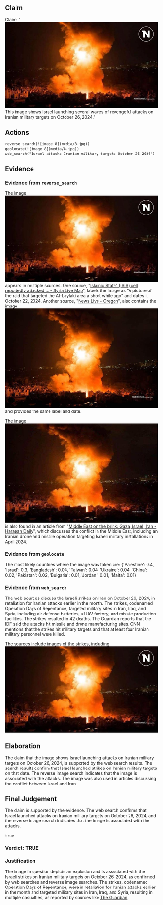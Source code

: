 ## Claim
Claim: "![image 8](media/8.jpg) This image shows Israel launching several waves of revengeful attacks on Iranian military targets on October 26, 2024."

## Actions
```
reverse_search(![image 8](media/8.jpg))
geolocate(![image 8](media/8.jpg))
web_search("Israel attacks Iranian military targets October 26 2024")
```

## Evidence
### Evidence from `reverse_search`
The image ![image 8](media/8.jpg) appears in multiple sources. One source, "[Islamic State" (ISIS) cell reportedly attacked ... - Syria Live Map](https://syria.liveuamap.com/en/2025/18-july-13-islamic-state-isis-cell-reportedly-attacked-syrian)", labels the image as "A picture of the raid that targeted the Al-Laylaki area a short while ago" and dates it October 22, 2024. Another source, "[News Live - Oregon](https://oregon.liveuamap.com/en/2025/17-july-police-investigating-an-assault-at-the-convention-center-max)", also contains the image ![image 648](media/2025-07-18_21-23-1752873818-669516.jpg) and provides the same label and date.

The image ![image 649](media/2025-07-18_21-23-1752873823-228030.jpg) is also found in an article from "[Middle East on the brink: Gaza, Israel, Iran - Harapan Daily](https://harapandaily.com/2025/06/17/middle-east-on-the-brink-gaza-israel-iran/)", which discusses the conflict in the Middle East, including an Iranian drone and missile operation targeting Israeli military installations in April 2024.


### Evidence from `geolocate`
The most likely countries where the image was taken are: {'Palestine': 0.4, 'Israel': 0.3, 'Bangladesh': 0.04, 'Taiwan': 0.04, 'Ukraine': 0.04, 'China': 0.02, 'Pakistan': 0.02, 'Bulgaria': 0.01, 'Jordan': 0.01, 'Malta': 0.01}

### Evidence from `web_search`
The web sources discuss the Israeli strikes on Iran on October 26, 2024, in retaliation for Iranian attacks earlier in the month. The strikes, codenamed Operation Days of Repentance, targeted military sites in Iran, Iraq, and Syria, including air defense batteries, a UAV factory, and missile production facilities. The strikes resulted in 42 deaths. The Guardian reports that the IDF said the attacks hit missile and drone manufacturing sites. CNN mentions that the strikes hit military targets and that at least four Iranian military personnel were killed.

The sources include images of the strikes, including ![image 8](media/8.jpg)

## Elaboration
The claim that the image shows Israel launching attacks on Iranian military targets on October 26, 2024, is supported by the web search results. The search results confirm that Israel launched strikes on Iranian military targets on that date. The reverse image search indicates that the image is associated with the attacks. The image was also used in articles discussing the conflict between Israel and Iran.


## Final Judgement
The claim is supported by the evidence. The web search confirms that Israel launched attacks on Iranian military targets on October 26, 2024, and the reverse image search indicates that the image is associated with the attacks.

`true`

### Verdict: TRUE

### Justification
The image in question depicts an explosion and is associated with the Israeli strikes on Iranian military targets on October 26, 2024, as confirmed by web searches and reverse image searches. The strikes, codenamed Operation Days of Repentance, were in retaliation for Iranian attacks earlier in the month and targeted military sites in Iran, Iraq, and Syria, resulting in multiple casualties, as reported by sources like [The Guardian](https://www.theguardian.com/world/2024/oct/27/israel-strikes-iran-military-targets-retaliation).
